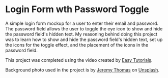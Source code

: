 # Login Form wth Password Toggle

A simple login form mockup for a user to enter their email and password. The password field allows the user to toggle the eye icon to show and hide the password field's hidden text. My reasoning behind doing this project was to learn how to show and hide the password field's hidden text, set up the icons for the toggle effect, and the placement of the icons in the password field.

This project was completed using the video created by [Easy Tutorials](https://www.youtube.com/watch?v=NomcZddqBfs).

Background photo used in the project is by [Jeremy Thomas](https://unsplash.com/@jeremythomasphoto?utm_source=unsplash&utm_medium=referral&utm_content=creditCopyText) on [Unsplash](https://unsplash.com/search/photos/stars?utm_source=unsplash&utm_medium=referral&utm_content=creditCopyText).
